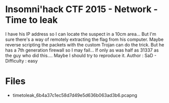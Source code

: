 # Insomni'hack CTF 2015 - Network - Time to leak

I have his IP address so I can locate the suspect in a 10cm area... But I'm
sure there's a way of remotely extracting the flag from his computer. Maybe
reverse scripting the packets with the custom Trojan can do the trick. But
he has a 7th generation firewall so I may fail... If only as was half as
31337 as the guy who did this.... Maybe I should try to reproduce it.
Author : SaD - Difficulty : easy

# Files

* timetoleak_6b4a37c1ec58d7d49e5d636b063ad3b6.pcapng

